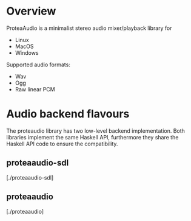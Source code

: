# Overview

ProteaAudio is a minimalist stereo audio mixer/playback library for

- Linux
- MacOS
- Windows

Supported audio formats:
- Wav
- Ogg
- Raw linear PCM

# Audio backend flavours

The proteaudio library has two low-level backend implementation. Both libraries implement the same Haskell API, furthermore they share the Haskell API code to ensure the compatibility.

## proteaaudio-sdl
  [./proteaaudio-sdl]

## proteaaudio
  [./proteaaudio]


